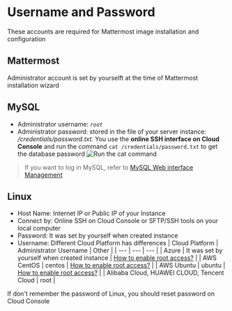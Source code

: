 # Username and Password

These accounts are required for Mattermost image installation and configuration

## Mattermost

Administrator account is set by yourselft at the time of Mattermost installation wizard

## MySQL

* Administrator username: *`root`*
* Administrator password: stored in the file of your server instance: */credentials/password.txt*. You use the **online SSH interface on Cloud Console** and run the command `cat /credentials/password.txt` to get the database password
   ![Run the cat command](https://libs.websoft9.com/Websoft9/DocsPicture/zh/common/catdbpassword-websoft9.png)

> If you want to log in MySQL, refer to [MySQL Web interface Management](/admin-mysql.md)

## Linux

* Host Name: Internet IP or Public IP of your Instance
* Connect by: Online SSH on Cloud Console or SFTP/SSH tools on your local computer
* Password: It was set by yourself when created instance
* Username: Different Cloud Platform has differences
   |  Cloud Platform   |  Administrator Username   | Other |
   | --- | --- | --- |
   |  Azure   |  It was set by yourself when created instance   | [How to enable root access?](https://support.websoft9.com/docs/azure/server-login.html#sample2-enable-the-root-username) |
   |  AWS CentOS   |  centos   | [How to enable root access?](https://support.websoft9.com/docs/aws/server-login.html#sample2-enable-the-root-username) |
   |  AWS Ubuntu   |  ubuntu   | [How to enable root access?](https://support.websoft9.com/docs/aws/server-login.html#sample2-enable-the-root-username) |
   |  Alibaba Cloud, HUAWEI CLOUD, Tencent Cloud |  root   |

If don't remember the password of Linux, you should reset password on Cloud Console